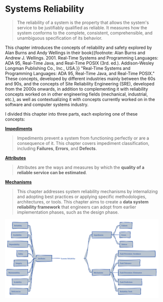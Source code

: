 # Systems Reliability
> The reliability of a system is the property that allows the system's service to be justifiably qualified as reliable.
> It measures how the system conforms to the complete, consistent, comprehensible, and unambiguous specification of its behavior.

This chapter introduces the concepts of reliability and safety explored by Alan Burns and Andy Wellings in their book{{footnote: Alan Burns and Andrew J. Wellings. 2001. Real-Time Systems and Programming Languages: ADA 95, Real-Time Java, and Real-Time POSIX (3rd. ed.). Addison-Wesley Longman Publishing Co., Inc., USA.}} "Real-Time Systems and Programming Languages: ADA 95, Real-Time Java, and Real-Time POSIX." These concepts, developed by different industries mainly between the 60s and 90s, and the concepts of Site Reliability Engineering (SRE), developed from the 2000s onwards, in addition to complementing it with reliability concepts worked on in other engineering fields (mechanical, industrial, etc.), as well as contextualizing it with concepts currently worked on in the software and computer systems industry.

I divided this chapter into three parts, each exploring one of these concepts:

[**Impediments**](./systems-reliability/impediments.md)
> Impediments prevent a system from functioning perfectly or are a consequence of it. This chapter covers impediment classification, including **Failures**, **Errors**, and **Defects**.

[**Attributes**](./systems-reliability/attributes.md)
> Attributes are the ways and measures by which the **quality of a reliable service can be estimated**.

[**Mechanisms**](./systems-reliability/mechanisms.md)
> This chapter addresses system reliability mechanisms by internalizing and adopting best practices or applying specific methodologies, architectures, or tools. This chapter aims to create a **data system reliability framework** that engineers can adopt from earlier implementation phases, such as the design phase.

<p align="center">
  <img src="../assets/concepts/systems-reliability/concept_v1.svg" alt="Systems Reliability - Concepts">
</p>
